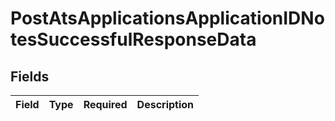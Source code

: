 # PostAtsApplicationsApplicationIDNotesSuccessfulResponseData


## Fields

| Field       | Type        | Required    | Description |
| ----------- | ----------- | ----------- | ----------- |